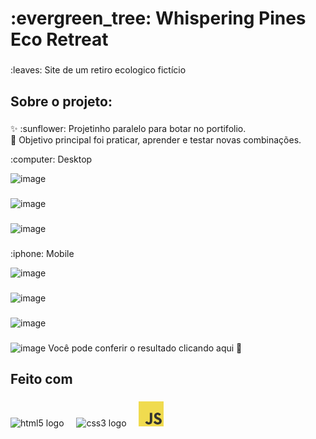 <h1 align="left">:evergreen_tree: Whispering Pines Eco Retreat</h1>

###

<p align="left">:leaves: Site de um retiro ecologico  fictício </p>

###

<h2 align="left">Sobre o projeto:</h2>

###

<p align="left">✨ :sunflower: Projetinho paralelo para botar no portifolio.<br>🎯 Objetivo principal foi praticar, aprender e testar novas combinações.</p>
<p align="left">:computer: Desktop</p>

![image](https://github.com/TutuSilva/whispering-pines-eco-retreat/assets/160740774/0ba777f7-4875-4e16-a47d-54e775dfe626)
  ###
  ![image](https://github.com/TutuSilva/whispering-pines-eco-retreat/assets/160740774/f791e7fa-e8cb-403d-9376-2ae40acfaf2c)
  ###
 ![image](https://github.com/TutuSilva/whispering-pines-eco-retreat/assets/160740774/e2c2b4a9-16eb-4d23-a056-6b9900412922)
  ###
  
  <p align="left">:iphone: Mobile</p>

  ![image](https://github.com/TutuSilva/whispering-pines-eco-retreat/assets/160740774/e7f39ab8-2608-4308-89fa-143635c3e33b)
  ###
  ![image](https://github.com/TutuSilva/whispering-pines-eco-retreat/assets/160740774/8c0db369-1f96-4943-ae99-c07f7682d2a0)
  ###
  ![image](https://github.com/TutuSilva/whispering-pines-eco-retreat/assets/160740774/386835d2-dc33-4842-aecf-c39b33a07373)
  ###

  <a style="text-decoration:none" href="https://whispering-pines-eco-retreat.vercel.app/" target="_blank">![image](https://img.shields.io/badge/Vercel-000000?style=for-the-badge&logo=vercel&logoColor=white) Você pode conferir o resultado clicando aqui :link:</a>

<h2 align="left">Feito com</h2>

###

<div align="left">
  <img src="https://cdn.jsdelivr.net/gh/devicons/devicon/icons/html5/html5-original.svg" height="40" alt="html5 logo"  />
  <img width="12" />
  <img src="https://cdn.jsdelivr.net/gh/devicons/devicon/icons/css3/css3-original.svg" height="40" alt="css3 logo"  /> 
     <img width="12" />
<img src="https://raw.githubusercontent.com/voodootikigod/logo.js/master/js.png" height="40" alt="Javascript logo" />
</div>

###
